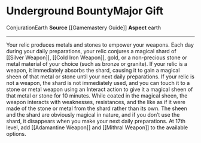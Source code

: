 ﻿---
element: Earth
id: '29'
item_category: Relics
name: Underground Bounty
prerequisite: null
rarity: Common
school: Conjuration
source: '[[DATABASE/source/Gamemastery Guide|Gamemastery Guide]]'
trait:
- '[[DATABASE/trait/Conjuration|Conjuration]]'
- '[[DATABASE/trait/Earth|Earth]]'
type: Relic Major Gift

---
# Underground Bounty<span class="item-type">Major Gift</span>

<span class="item-trait">Conjuration</span><span class="item-trait">Earth</span>
**Source** [[Gamemastery Guide]]
**Aspect** earth

---
Your relic produces metals and stones to empower your weapons. Each day during your daily preparations, your relic conjures a magical shard of [[Silver Weapon]], [[Cold Iron Weapon]], gold, or a non-precious stone or metal material of your choice (such as bronze or granite). If your relic is a weapon, it immediately absorbs the shard, causing it to gain a magical sheen of that metal or stone until your next daily preparations. If your relic is not a weapon, the shard is not immediately used, and you can touch it to a stone or metal weapon using an Interact action to give it a magical sheen of that metal or stone for 10 minutes. While coated in the magical sheen, the weapon interacts with weaknesses, resistances, and the like as if it were made of the stone or metal from the shard rather than its own. The sheen and the shard are obviously magical in nature, and if you don’t use the shard, it disappears when you make your next daily preparations. At 17th level, add [[Adamantine Weapon]] and [[Mithral Weapon]] to the available options.